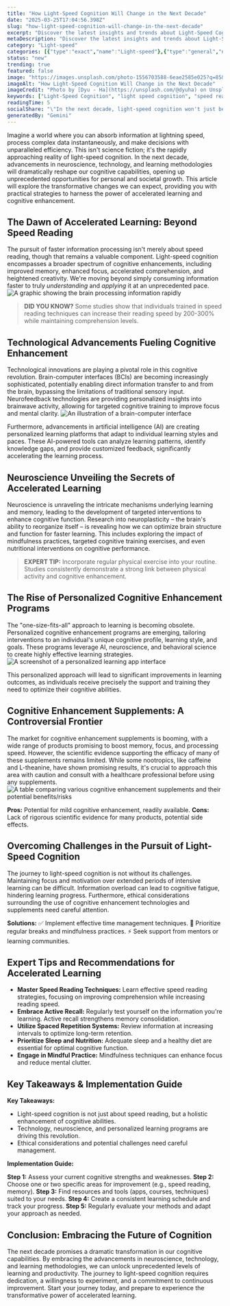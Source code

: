 ```yaml
---
title: "How Light-Speed Cognition Will Change in the Next Decade"
date: "2025-03-25T17:04:56.398Z"
slug: "how-light-speed-cognition-will-change-in-the-next-decade"
excerpt: "Discover the latest insights and trends about Light-Speed Cognition. This comprehensive guide covers everything you need to know about Light-Speed Cognition in 2025."
metaDescription: "Discover the latest insights and trends about Light-Speed Cognition. This comprehensive guide covers everything you need to know about Light-Speed Cognitio..."
category: "Light-speed"
categories: [{"type":"exact","name":"Light-speed"},{"type":"general","name":"Neuroscience"},{"type":"medium","name":"Cognitive Enhancement"},{"type":"specific","name":"Brain-Computer Interfaces"},{"type":"niche","name":"Neural Decoding"}]
status: "new"
trending: true
featured: false
image: "https://images.unsplash.com/photo-1556703588-6eae2585e025?q=85&w=1200&fit=max&fm=webp&auto=compress"
imageAlt: "How Light-Speed Cognition Will Change in the Next Decade"
imageCredit: "Photo by [Dyu - Ha](https://unsplash.com/@dyuha) on Unsplash"
keywords: ["Light-Speed Cognition", "light speed cognition", "speed reading techniques", "accelerate learning", "improve cognitive function", "fast learning strategies", "light speed reading course", "cognitive enhancement supplements", "brain training for speed", "how to improve mental processing speed"]
readingTime: 5
socialShare: "\"In the next decade, light-speed cognition won't just be about faster reading; it will be about accessing, processing, and applying information with unparalleled efficiency, fundamentally changing how we live and work.\""
generatedBy: "Gemini"
---
```




Imagine a world where you can absorb information at lightning speed, process complex data instantaneously, and make decisions with unparalleled efficiency. This isn't science fiction; it's the rapidly approaching reality of light-speed cognition.  In the next decade, advancements in neuroscience, technology, and learning methodologies will dramatically reshape our cognitive capabilities, opening up unprecedented opportunities for personal and societal growth. This article will explore the transformative changes we can expect, providing you with practical strategies to harness the power of accelerated learning and cognitive enhancement.

## The Dawn of Accelerated Learning: Beyond Speed Reading

The pursuit of faster information processing isn't merely about speed reading, though that remains a valuable component.  Light-speed cognition encompasses a broader spectrum of cognitive enhancements, including improved memory, enhanced focus, accelerated comprehension, and heightened creativity.  We're moving beyond simply consuming information faster to truly *understanding* and *applying* it at an unprecedented pace.  ![A graphic showing the brain processing information rapidly](https://images.unsplash.com/photo-1529310399831-ed472b81d589?q=85&w=1200&fit=max&fm=webp&auto=compress)

> **DID YOU KNOW?** Some studies show that individuals trained in speed reading techniques can increase their reading speed by 200-300% while maintaining comprehension levels.

## Technological Advancements Fueling Cognitive Enhancement

Technological innovations are playing a pivotal role in this cognitive revolution.  Brain-computer interfaces (BCIs) are becoming increasingly sophisticated, potentially enabling direct information transfer to and from the brain, bypassing the limitations of traditional sensory input.  Neurofeedback technologies are providing personalized insights into brainwave activity, allowing for targeted cognitive training to improve focus and mental clarity.  ![An illustration of a brain-computer interface](https://images.unsplash.com/photo-1476900164809-ff19b8ae5968?q=85&w=1200&fit=max&fm=webp&auto=compress)

Furthermore, advancements in artificial intelligence (AI) are creating personalized learning platforms that adapt to individual learning styles and paces. These AI-powered tools can analyze learning patterns, identify knowledge gaps, and provide customized feedback, significantly accelerating the learning process.

##  Neuroscience Unveiling the Secrets of Accelerated Learning

Neuroscience is unraveling the intricate mechanisms underlying learning and memory, leading to the development of targeted interventions to enhance cognitive function.  Research into neuroplasticity – the brain's ability to reorganize itself – is revealing how we can optimize brain structure and function for faster learning.  This includes exploring the impact of mindfulness practices, targeted cognitive training exercises, and even nutritional interventions on cognitive performance.

> **EXPERT TIP:** Incorporate regular physical exercise into your routine.  Studies consistently demonstrate a strong link between physical activity and cognitive enhancement.

##  The Rise of Personalized Cognitive Enhancement Programs

The "one-size-fits-all" approach to learning is becoming obsolete.  Personalized cognitive enhancement programs are emerging, tailoring interventions to an individual's unique cognitive profile, learning style, and goals.  These programs leverage AI, neuroscience, and behavioral science to create highly effective learning strategies.  ![A screenshot of a personalized learning app interface](https://images.unsplash.com/photo-1573655349936-de6bed86f839?q=85&w=1200&fit=max&fm=webp&auto=compress)

This personalized approach will lead to significant improvements in learning outcomes, as individuals receive precisely the support and training they need to optimize their cognitive abilities.

## Cognitive Enhancement Supplements: A Controversial Frontier

The market for cognitive enhancement supplements is booming, with a wide range of products promising to boost memory, focus, and processing speed.  However, the scientific evidence supporting the efficacy of many of these supplements remains limited.  While some nootropics, like caffeine and L-theanine, have shown promising results, it's crucial to approach this area with caution and consult with a healthcare professional before using any supplements.  ![A table comparing various cognitive enhancement supplements and their potential benefits/risks](https://images.unsplash.com/photo-1455058683937-c45857082982?q=85&w=1200&fit=max&fm=webp&auto=compress)

**Pros:** Potential for mild cognitive enhancement, readily available.
**Cons:** Lack of rigorous scientific evidence for many products, potential side effects.

## Overcoming Challenges in the Pursuit of Light-Speed Cognition

The journey to light-speed cognition is not without its challenges.  Maintaining focus and motivation over extended periods of intensive learning can be difficult.  Information overload can lead to cognitive fatigue, hindering learning progress.  Furthermore, ethical considerations surrounding the use of cognitive enhancement technologies and supplements need careful attention.

**Solutions:**
✅ Implement effective time management techniques.
🔑 Prioritize regular breaks and mindfulness practices.
⚡ Seek support from mentors or learning communities.

##  Expert Tips and Recommendations for Accelerated Learning

* **Master Speed Reading Techniques:**  Learn effective speed reading strategies, focusing on improving comprehension while increasing reading speed.
* **Embrace Active Recall:**  Regularly test yourself on the information you're learning.  Active recall strengthens memory consolidation.
* **Utilize Spaced Repetition Systems:**  Review information at increasing intervals to optimize long-term retention.
* **Prioritize Sleep and Nutrition:**  Adequate sleep and a healthy diet are essential for optimal cognitive function.
* **Engage in Mindful Practice:**  Mindfulness techniques can enhance focus and reduce mental clutter.

## Key Takeaways & Implementation Guide

**Key Takeaways:**

* Light-speed cognition is not just about speed reading, but a holistic enhancement of cognitive abilities.
* Technology, neuroscience, and personalized learning programs are driving this revolution.
* Ethical considerations and potential challenges need careful management.

**Implementation Guide:**

**Step 1:** Assess your current cognitive strengths and weaknesses.
**Step 2:** Choose one or two specific areas for improvement (e.g., speed reading, memory).
**Step 3:** Find resources and tools (apps, courses, techniques) suited to your needs.
**Step 4:** Create a consistent learning schedule and track your progress.
**Step 5:** Regularly evaluate your methods and adapt your approach as needed.

## Conclusion: Embracing the Future of Cognition

The next decade promises a dramatic transformation in our cognitive capabilities.  By embracing the advancements in neuroscience, technology, and learning methodologies, we can unlock unprecedented levels of learning and productivity.  The journey to light-speed cognition requires dedication, a willingness to experiment, and a commitment to continuous improvement.  Start your journey today, and prepare to experience the transformative power of accelerated learning.

